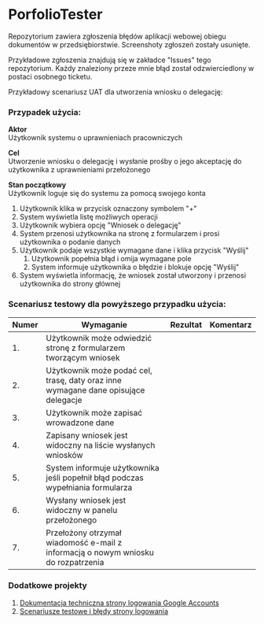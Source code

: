 # PorfolioTester
Repozytorium zawiera zgłoszenia błędów aplikacji webowej obiegu dokumentów w przedsiębiorstwie.
Screenshoty zgłoszeń zostały usunięte.

Przykładowe zgłoszenia znajdują się w zakładce "Issues" tego repozytorium. Każdy znaleziony przeze mnie błąd został odzwierciedlony w postaci osobnego ticketu.

Przykładowy scenariusz UAT dla utworzenia wniosku o delegację:

### Przypadek użycia:

**Aktor**  
Użytkownik systemu o uprawnieniach pracowniczych

**Cel**  
Utworzenie wniosku o delegację i wysłanie prośby o jego akceptację do użytkownika z uprawnieniami przełożonego

**Stan początkowy**  
Użytkownik loguje się do systemu za pomocą swojego konta

1. Użytkownik klika w przycisk oznaczony symbolem "+"
2. System wyświetla listę możliwych operacji
3. Użytkownik wybiera opcję "Wniosek o delegację"
4. System przenosi użytkownika na stronę z formularzem i prosi użytkownika o podanie danych
5. Użytkownik podaje wszystkie wymagane dane i klika przycisk "Wyślij"
   1. Użytkownik popełnia błąd i omija wymagane pole
   2. System informuje użytkownika o błędzie i blokuje opcję "Wyślij"
6. System wyświetla informację, że wniosek został utworzony i przenosi użytkownika do strony głównej

### Scenariusz testowy dla powyższego przypadku użycia:
|Numer|Wymaganie|Rezultat|Komentarz|
|---|---|---|---|
|1.|Użytkownik może odwiedzić stronę z formularzem tworzącym wniosek|   |   |
|2.|Użytkownik może podać cel, trasę, daty oraz inne wymagane dane opisujące delegacje|   |   |
|3.|Użytkownik może zapisać wrowadzone dane|   |   |
|4.|Zapisany wniosek jest widoczny na liście wysłanych wniosków|   |   |
|5.|System informuje użytkownika jeśli popełnił błąd podczas wypełniania formularza|   |   |
|6.|Wysłany wniosek jest widoczny w panelu przełożonego|   |   |
|7.|Przełożony otrzymał wiadomość e-mail z informacją o nowym wniosku do rozpatrzenia|   |   |


### Dodatkowe projekty
1. [Dokumentacja techniczna strony logowania Google Accounts](https://docs.google.com/document/d/1d-hRh7o3G3aEorWpolVxUAhZmmRWtQ4PwCb4Xjqr-HE/edit?usp=sharing)
2. [Scenariusze testowe i błędy strony logowania](https://docs.google.com/spreadsheets/d/1LT2JtvqrSlSXxnVMTA1h44Mfv5aKmXaOLm_AhHKbPek/edit?usp=sharing)
